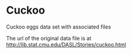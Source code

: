 Cuckoo
======

Cuckoo eggs data set with associated files

The url of the original data file is at http://lib.stat.cmu.edu/DASL/Stories/cuckoo.html

